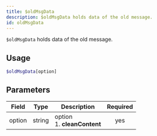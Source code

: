 ```yaml
---
title: $oldMsgData 
description: $oldMsgData holds data of the old message.
id: oldMsgData
---
```


`$oldMsgData` holds data of the old message.

## Usage

```php
$oldMsgData[option]
```

## Parameters 


| Field     | Type    | Description                                        | Required |
|-----------|---------|----------------------------------------------------| :------: |
| option    | string  | option <br> 1. **cleanContent**                    | yes      |
